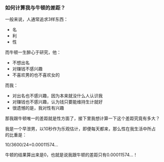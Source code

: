 ### 如何计算我与牛顿的差距？

一般来说，人通常追求3样东西：

- 名
- 利
- 性

而牛顿一生醉心于研究，他：

- 不想出名
- 对赚钱不感兴趣
- 不喜欢男的也不喜欢女的

而我：

- 对出名也不感兴趣，因为本来就没什么人认识我
- 对赚钱也不感兴趣，认为钱只要能维持生计就好
- 很遗憾的是，我对性有兴趣

那我跟牛顿唯一的差距就是性方面了，接下里我想计算一下这个差距究竟有多大？

我是一个早泄男，以10秒作为乐观估计，即便每天都来，那么性在我生活中所占的比重是：

10/3600/24=0.00011574...

牛顿的结果算出来是0，也就是说我跟牛顿的差距只有0.00011574...！


